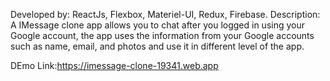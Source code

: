 Developed by: ReactJs, Flexbox, Materiel-UI, Redux, Firebase.
Description: A IMessage clone app allows you to chat after you logged in using your Google account, the app uses the information from your Google accounts such as name, email, and  photos and use it in different level of the app.

DEmo Link:https://imessage-clone-19341.web.app
